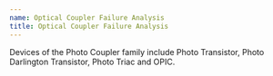 ```yaml
---
name: Optical Coupler Failure Analysis
title: Optical Coupler Failure Analysis
---
```


Devices of the Photo Coupler family include Photo Transistor, Photo Darlington Transistor, Photo Triac and OPIC.
